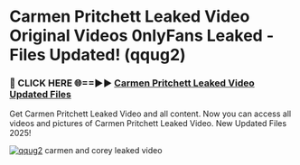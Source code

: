 # Carmen Pritchett Leaked Video Original Videos 0nlyFans Leaked - Files Updated! (qqug2)

<h3>🔴 CLICK HERE 🌐==►► <a href="https://tinyurl.com/3hn5wdd3" rel="nofollow">Carmen Pritchett Leaked Video Updated Files</a></h3>

Get Carmen Pritchett Leaked Video and all content. Now you can access all videos and pictures of Carmen Pritchett Leaked Video. New Updated Files 2025!

[![qqug2](https://i.imgur.com/4HnBqBT.gif)](https://tinyurl.com/3hn5wdd3)
carmen and corey leaked video